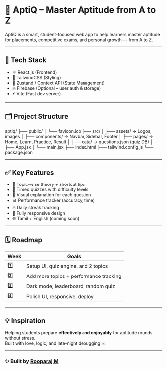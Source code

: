 # 🧠 AptiQ – Master Aptitude from A to Z

AptiQ is a smart, student-focused web app to help learners master aptitude for placements, competitive exams, and personal growth — from A to Z.

---

## 🚀 Tech Stack

- ⚛️ React.js (Frontend)
- 🎨 TailwindCSS (Styling)
- 🔄 Zustand / Context API (State Management)
- 🔥 Firebase (Optional – user auth & storage)
- ⚡ Vite (Fast dev server)

---

## 🗂️ Project Structure

aptiq/
├── public/
│ └── favicon.ico
├── src/
│ ├── assets/ → Logos, images
│ ├── components/ → Navbar, Sidebar, Footer
│ ├── pages/ → Home, Learn, Practice, Result
│ ├── data/ → questions.json (quiz DB)
│ ├── App.jsx
│ └── main.jsx
├── index.html
├── tailwind.config.js
└── package.json


---

## ✅ Key Features

- 📘 Topic-wise theory + shortcut tips  
- 🧪 Timed quizzes with difficulty levels  
- 👀 Visual explanation for each question  
- 📊 Performance tracker (accuracy, time)  
- 🔥 Daily streak tracking  
- 📱 Fully responsive design  
- 🌐 Tamil + English (coming soon)

---

## 🗓️ Roadmap

| Week | Goals |
|------|-------|
| 1️⃣ | Setup UI, quiz engine, and 2 topics |
| 2️⃣ | Add more topics + performance tracking |
| 3️⃣ | Dark mode, leaderboard, random quiz |
| 4️⃣ | Polish UI, responsive, deploy |

---

## 💡 Inspiration

Helping students prepare **effectively and enjoyably** for aptitude rounds without stress.  
Built with love, logic, and late-night debugging 💤

---

### ✨ Built by [Rooparaj M](https://github.com/Rooparaj597)
